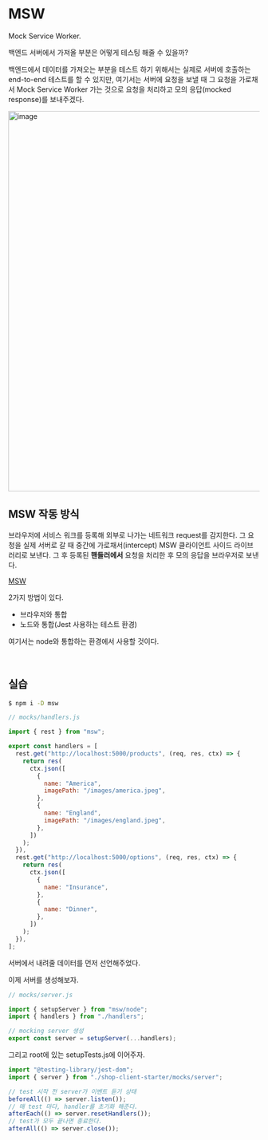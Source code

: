 # MSW

Mock Service Worker.

백엔드 서버에서 가져올 부분은 어떻게 테스팅 해줄 수 있을까?

백엔드에서 데이터를 가져오는 부분을 테스트 하기 위해서는 실제로 서버에 호출하는 end-to-end 테스트를 할 수 있지만, 여기서는 서버에 요청을 보낼 때 그 요청을 가로채서 Mock Service Worker 가는 것으로 요청을 처리하고 모의 응답(mocked response)를 보내주겠다.

<img width="763" alt="image" src="https://github.com/pozafly/TIL/assets/59427983/4596e609-fb92-4f80-b956-bdc0bd8037b2">

<br/>

## MSW 작동 방식

브라우저에 서비스 워크를 등록해 외부로 나가는 네트워크 request를 감지한다. 그 요청을 실제 서버로 갈 때 중간에 가로채서(intercept) MSW 클라이언트 사이드 라이브러리로 보낸다. 그 후 등록된 **핸들러에서** 요청을 처리한 후 모의 응답을 브라우저로 보낸다.

[MSW](https://mswjs.io/docs/getting-started/)

2가지 방법이 있다.

- 브라우저와 통합
- 노드와 통합(Jest 사용하는 테스트 환경)

여기서는 node와 통합하는 환경에서 사용할 것이다.

<br/>

## 실습

```sh
$ npm i -D msw
```

```javascript
// mocks/handlers.js

import { rest } from "msw";

export const handlers = [
  rest.get("http://localhost:5000/products", (req, res, ctx) => {
    return res(
      ctx.json([
        {
          name: "America",
          imagePath: "/images/america.jpeg",
        },
        {
          name: "England",
          imagePath: "/images/england.jpeg",
        },
      ])
    );
  }),
  rest.get("http://localhost:5000/options", (req, res, ctx) => {
    return res(
      ctx.json([
        {
          name: "Insurance",
        },
        {
          name: "Dinner",
        },
      ])
    );
  }),
];
```

서버에서 내려줄 데이터를 먼저 선언해주었다.

이제 서버를 생성해보자.

```js
// mocks/server.js

import { setupServer } from "msw/node";
import { handlers } from "./handlers";

// mocking server 생성
export const server = setupServer(...handlers);
```

그리고 root에 있는 setupTests.js에 이어주자.

```js
import "@testing-library/jest-dom";
import { server } from "./shop-client-starter/mocks/server";

// test 시작 전 server가 이벤트 듣기 상태
beforeAll(() => server.listen());
// 매 test 마다, handler를 초기화 해준다.
afterEach(() => server.resetHandlers());
// test가 모두 끝나면 종료한다.
afterAll(() => server.close());
```

